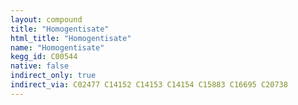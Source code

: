 ```yaml
---
layout: compound
title: "Homogentisate"
html_title: "Homogentisate"
name: "Homogentisate"
kegg_id: C00544
native: false
indirect_only: true
indirect_via: C02477 C14152 C14153 C14154 C15883 C16695 C20738
---
```

